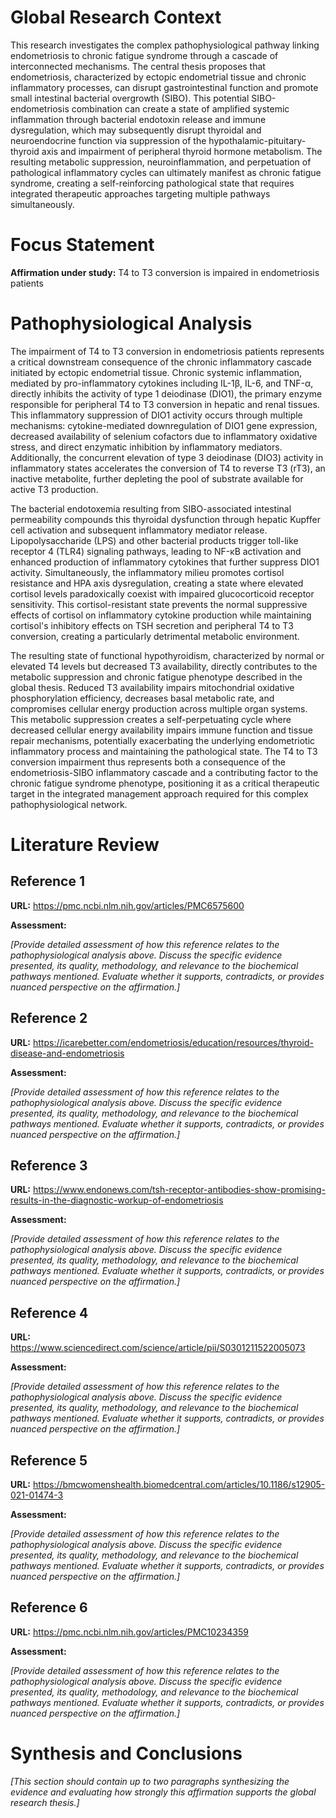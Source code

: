 # Global Research Context

This research investigates the complex pathophysiological pathway linking endometriosis to chronic fatigue syndrome through a cascade of interconnected mechanisms. The central thesis proposes that endometriosis, characterized by ectopic endometrial tissue and chronic inflammatory processes, can disrupt gastrointestinal function and promote small intestinal bacterial overgrowth (SIBO). This potential SIBO-endometriosis combination can create a state of amplified systemic inflammation through bacterial endotoxin release and immune dysregulation, which may subsequently disrupt thyroidal and neuroendocrine function via suppression of the hypothalamic-pituitary-thyroid axis and impairment of peripheral thyroid hormone metabolism. The resulting metabolic suppression, neuroinflammation, and perpetuation of pathological inflammatory cycles can ultimately manifest as chronic fatigue syndrome, creating a self-reinforcing pathological state that requires integrated therapeutic approaches targeting multiple pathways simultaneously.

# Focus Statement

**Affirmation under study:** T4 to T3 conversion is impaired in endometriosis patients

# Pathophysiological Analysis

The impairment of T4 to T3 conversion in endometriosis patients represents a critical downstream consequence of the chronic inflammatory cascade initiated by ectopic endometrial tissue. Chronic systemic inflammation, mediated by pro-inflammatory cytokines including IL-1β, IL-6, and TNF-α, directly inhibits the activity of type 1 deiodinase (DIO1), the primary enzyme responsible for peripheral T4 to T3 conversion in hepatic and renal tissues. This inflammatory suppression of DIO1 activity occurs through multiple mechanisms: cytokine-mediated downregulation of DIO1 gene expression, decreased availability of selenium cofactors due to inflammatory oxidative stress, and direct enzymatic inhibition by inflammatory mediators. Additionally, the concurrent elevation of type 3 deiodinase (DIO3) activity in inflammatory states accelerates the conversion of T4 to reverse T3 (rT3), an inactive metabolite, further depleting the pool of substrate available for active T3 production.

The bacterial endotoxemia resulting from SIBO-associated intestinal permeability compounds this thyroidal dysfunction through hepatic Kupffer cell activation and subsequent inflammatory mediator release. Lipopolysaccharide (LPS) and other bacterial products trigger toll-like receptor 4 (TLR4) signaling pathways, leading to NF-κB activation and enhanced production of inflammatory cytokines that further suppress DIO1 activity. Simultaneously, the inflammatory milieu promotes cortisol resistance and HPA axis dysregulation, creating a state where elevated cortisol levels paradoxically coexist with impaired glucocorticoid receptor sensitivity. This cortisol-resistant state prevents the normal suppressive effects of cortisol on inflammatory cytokine production while maintaining cortisol's inhibitory effects on TSH secretion and peripheral T4 to T3 conversion, creating a particularly detrimental metabolic environment.

The resulting state of functional hypothyroidism, characterized by normal or elevated T4 levels but decreased T3 availability, directly contributes to the metabolic suppression and chronic fatigue phenotype described in the global thesis. Reduced T3 availability impairs mitochondrial oxidative phosphorylation efficiency, decreases basal metabolic rate, and compromises cellular energy production across multiple organ systems. This metabolic suppression creates a self-perpetuating cycle where decreased cellular energy availability impairs immune function and tissue repair mechanisms, potentially exacerbating the underlying endometriotic inflammatory process and maintaining the pathological state. The T4 to T3 conversion impairment thus represents both a consequence of the endometriosis-SIBO inflammatory cascade and a contributing factor to the chronic fatigue syndrome phenotype, positioning it as a critical therapeutic target in the integrated management approach required for this complex pathophysiological network.

# Literature Review

## Reference 1

**URL:** https://pmc.ncbi.nlm.nih.gov/articles/PMC6575600

**Assessment:**

*[Provide detailed assessment of how this reference relates to the pathophysiological analysis above. Discuss the specific evidence presented, its quality, methodology, and relevance to the biochemical pathways mentioned. Evaluate whether it supports, contradicts, or provides nuanced perspective on the affirmation.]*

## Reference 2

**URL:** https://icarebetter.com/endometriosis/education/resources/thyroid-disease-and-endometriosis

**Assessment:**

*[Provide detailed assessment of how this reference relates to the pathophysiological analysis above. Discuss the specific evidence presented, its quality, methodology, and relevance to the biochemical pathways mentioned. Evaluate whether it supports, contradicts, or provides nuanced perspective on the affirmation.]*

## Reference 3

**URL:** https://www.endonews.com/tsh-receptor-antibodies-show-promising-results-in-the-diagnostic-workup-of-endometriosis

**Assessment:**

*[Provide detailed assessment of how this reference relates to the pathophysiological analysis above. Discuss the specific evidence presented, its quality, methodology, and relevance to the biochemical pathways mentioned. Evaluate whether it supports, contradicts, or provides nuanced perspective on the affirmation.]*

## Reference 4

**URL:** https://www.sciencedirect.com/science/article/pii/S0301211522005073

**Assessment:**

*[Provide detailed assessment of how this reference relates to the pathophysiological analysis above. Discuss the specific evidence presented, its quality, methodology, and relevance to the biochemical pathways mentioned. Evaluate whether it supports, contradicts, or provides nuanced perspective on the affirmation.]*

## Reference 5

**URL:** https://bmcwomenshealth.biomedcentral.com/articles/10.1186/s12905-021-01474-3

**Assessment:**

*[Provide detailed assessment of how this reference relates to the pathophysiological analysis above. Discuss the specific evidence presented, its quality, methodology, and relevance to the biochemical pathways mentioned. Evaluate whether it supports, contradicts, or provides nuanced perspective on the affirmation.]*

## Reference 6

**URL:** https://pmc.ncbi.nlm.nih.gov/articles/PMC10234359

**Assessment:**

*[Provide detailed assessment of how this reference relates to the pathophysiological analysis above. Discuss the specific evidence presented, its quality, methodology, and relevance to the biochemical pathways mentioned. Evaluate whether it supports, contradicts, or provides nuanced perspective on the affirmation.]*

# Synthesis and Conclusions

*[This section should contain up to two paragraphs synthesizing the evidence and evaluating how strongly this affirmation supports the global research thesis.]*

